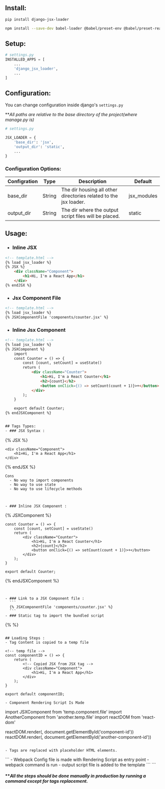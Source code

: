 ## Install:
```bash
pip install django-jsx-loader
```

```bash
npm install --save-dev babel-loader @babel/preset-env @babel/preset-react webpack-cli react react-dom
```
## Setup:
```python
# settings.py
INSTALLED_APPS = [
    ...
    'django_jsx_loader',
    ...
]
```

## Configuration:

You can change configuration inside django's `settings.py`

***All paths are relative to the base directory of the project(where manage.py is)*


```python
# settings.py

JSX_LOADER = {
    'base_dir': 'jsx',
    'output_dir': 'static',
    ...
}
```

### Configuration Options:


Configration | Type | Description | Default
--- | --- | --- | ---
base_dir | String | The dir housing all other directories related to the jsx loader. | jsx_modules
output_dir | String | The dir where the output script files will be placed. | static


## Usage:

- ### Inline JSX
```html
<!-- template.html -->
{% load jsx_loader %}
{% JSX %}
    <div className="Component">
        <h1>Hi, I'm a React App</h1>
    </div>
{% endJSX %}
```

- ### Jsx Component File

```html
<!-- template.html -->
{% load jsx_loader %}
{% JSXComponentFile 'components/counter.jsx' %}
```

- ### Inline Jsx Component

```html
<!-- template.html -->
{% load jsx_loader %}
{% JSXComponent %}
    import
    const Counter = () => {
        const [count, setCount] = useState()
        return (
            <div className="Counter">
                <h1>Hi, I'm a React Counter</h1>
                <h2>{count}</h2>
                <button onClick={() => setCount(count + 1)}>+</button>
            </div>
        );
    }

    export default Counter;
{% endJSXComponent %}
```
```html

## Tags Types:
- ### JSX Syntax :

  ```
  {% JSX %}

    <div className="Component">
        <h1>Hi, I'm a React App</h1>
    </div>

  {% endJSX %}
  ```
  Cons
    - No way to import components
    - No way to use state
    - No way to use lifecycle methods



- ### Inline JSX Component :
  ```
  {% JSXComponent %}

    const Counter = () => {
        const [count, setCount] = useState()
        return (
            <div className="Counter">
                <h1>Hi, I'm a React Counter</h1>
                <h2>{count}</h2>
                <button onClick={() => setCount(count + 1)}>+</button>
            </div>
        );
    }

    export default Counter;

  {% endJSXComponent %}
  ```


- ### Link to a JSX Component file :
    ```
    {% JSXComponentFile 'components/counter.jsx' %}
    ```
- ### Static tag to import the bundled script
  ```
  {%  %}
  ```

## Loading Steps :
- Tag Content is copied to a temp file
  ```
    <!-- temp file -->
    const componentID = () => {
        return (
            <!-- Copied JSX from JSX tag -->
            <div className="Component">
                <h1>Hi, I'm a React App</h1>
            </div>
        );
    }

    export default componentID;
  ```
- Component Rendering Script Is Made
  ```
  import JSXComponent from 'temp.component.file'
  import AnotherComponent from 'another.temp.file'
  import reactDOM from 'react-dom'

  reactDOM.render(<JSXComponent />, document.getElementById('component-id'))
  reactDOM.render(<AnotherComponent />, document.getElementById('another-component-id'))
  ```

- Tags are replaced with placeholder HTML elements.
  ```
  <div id="component-id"></div>
  ```
- Webpack Config file is made with Rendering Script as entry point
- webpack command is run
- output script file is added to the template
  ```
  <script src="{% static 'output.js' %}"></script>
  ```

#### *****All the steps should be done manually in production by running a command except for tags replacement.***